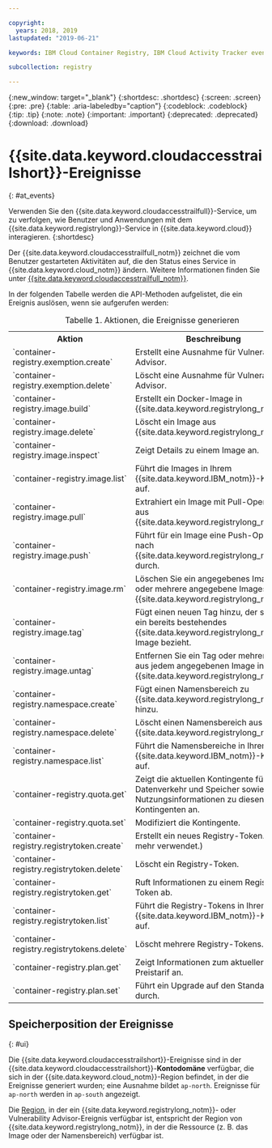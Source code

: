 ```yaml
---

copyright:
  years: 2018, 2019
lastupdated: "2019-06-21"

keywords: IBM Cloud Container Registry, IBM Cloud Activity Tracker events, Activity Tracker events, events, track,

subcollection: registry

---
```


{:new_window: target="_blank"}
{:shortdesc: .shortdesc}
{:screen: .screen}
{:pre: .pre}
{:table: .aria-labeledby="caption"}
{:codeblock: .codeblock}
{:tip: .tip}
{:note: .note}
{:important: .important}
{:deprecated: .deprecated}
{:download: .download}

# {{site.data.keyword.cloudaccesstrailshort}}-Ereignisse
{: #at_events}

Verwenden Sie den {{site.data.keyword.cloudaccesstrailfull}}-Service, um zu verfolgen, wie Benutzer und Anwendungen mit dem {{site.data.keyword.registrylong}}-Service in {{site.data.keyword.cloud}} interagieren.
{:shortdesc}

Der {{site.data.keyword.cloudaccesstrailfull_notm}} zeichnet die vom Benutzer gestarteten Aktivitäten auf, die den Status eines Service in {{site.data.keyword.cloud_notm}} ändern.
Weitere Informationen finden Sie unter [{{site.data.keyword.cloudaccesstrailfull_notm}}](/docs/services/cloud-activity-tracker?topic=cloud-activity-tracker-getting-started#getting-started).

In der folgenden Tabelle werden die API-Methoden aufgelistet, die ein Ereignis auslösen, wenn sie aufgerufen werden:

<table>
  <caption>Tabelle 1. Aktionen, die Ereignisse generieren</caption>
  <tr>
    <th>Aktion</th>
	  <th>Beschreibung</th>
  </tr>
  <tr>
    <td>`container-registry.exemption.create`</td>
	  <td>Erstellt eine Ausnahme für Vulnerability Advisor.</td>
  </tr>
  <tr>
    <td>`container-registry.exemption.delete`</td>
	  <td>Löscht eine Ausnahme für Vulnerability Advisor.</td>
  </tr>
  <tr>
    <td>`container-registry.image.build`</td>
	  <td>Erstellt ein Docker-Image in {{site.data.keyword.registrylong_notm}}.</td>
  </tr>
  <tr>
    <td>`container-registry.image.delete`</td>
	  <td>Löscht ein Image aus {{site.data.keyword.registrylong_notm}}.</td>
  </tr>
  <tr>
    <td>`container-registry.image.inspect`</td>
	  <td>Zeigt Details zu einem Image an.</td>
  </tr>
  <tr>
    <td>`container-registry.image.list`</td>
	  <td>Führt die Images in Ihrem {{site.data.keyword.IBM_notm}}-Konto auf.</td>
  </tr>
  <tr>
    <td>`container-registry.image.pull`</td>
	  <td>Extrahiert ein Image mit Pull-Operation aus {{site.data.keyword.registrylong_notm}}.</td>
  </tr>
  <tr>
    <td>`container-registry.image.push`</td>
	  <td>Führt für ein Image eine Push-Operation nach {{site.data.keyword.registrylong_notm}} durch.</td>
  </tr>
    <td>`container-registry.image.rm`</td>
	  <td>Löschen Sie ein angegebenes Image oder mehrere angegebene Images aus {{site.data.keyword.registrylong_notm}}.</td>
  </tr>
  <tr>
    <td>`container-registry.image.tag`</td>
	  <td>Fügt einen neuen Tag hinzu, der sich auf ein bereits bestehendes {{site.data.keyword.registrylong_notm}}-Image bezieht.</td>
  </tr>
   <tr>
    <td>`container-registry.image.untag`</td>
	  <td>Entfernen Sie ein Tag oder mehrere Tags aus jedem angegebenen Image in {{site.data.keyword.registrylong_notm}}.</td>
  </tr>
  <tr>
    <td>`container-registry.namespace.create`</td>
	  <td>Fügt einen Namensbereich zu {{site.data.keyword.registrylong_notm}} hinzu.</td>
  </tr>
  <tr>
    <td>`container-registry.namespace.delete`</td>
	  <td>Löscht einen Namensbereich aus {{site.data.keyword.registrylong_notm}}.</td>
  </tr>
  <tr>
    <td>`container-registry.namespace.list`</td>
	  <td>Führt die Namensbereiche in Ihrem {{site.data.keyword.IBM_notm}}-Konto auf.</td>
  </tr>
  <tr>
    <td>`container-registry.quota.get`</td>
	  <td>Zeigt die aktuellen Kontingente für Datenverkehr und Speicher sowie Nutzungsinformationen zu diesen Kontingenten an.</td>
  </tr>
  <tr>
    <td>`container-registry.quota.set`</td>
	  <td>Modifiziert die Kontingente.</td>
  </tr>
  <tr>
    <td>`container-registry.registrytoken.create`</td>
	  <td>Erstellt ein neues Registry-Token. (Nicht mehr verwendet.) </td>
  </tr>
  <tr>
    <td>`container-registry.registrytoken.delete`</td>
	  <td>Löscht ein Registry-Token.</td>
  </tr>
  <tr>
    <td>`container-registry.registrytoken.get`</td>
	  <td>Ruft Informationen zu einem Registry-Token ab.</td>
  </tr>
  <tr>
    <td>`container-registry.registrytoken.list`</td>
	  <td>Führt die Registry-Tokens in Ihrem {{site.data.keyword.IBM_notm}}-Konto auf.</td>
  </tr>
  <tr>
    <td>`container-registry.registrytokens.delete`</td>
	  <td>Löscht mehrere Registry-Tokens.</td>
  </tr>
  <tr>
    <td>`container-registry.plan.get`</td>
	  <td>Zeigt Informationen zum aktuellen Preistarif an.</td>
  </tr>
  <tr>
    <td>`container-registry.plan.set`</td>
	  <td>Führt ein Upgrade auf den Standardplan durch.</td>
  </tr>
 </table>

## Speicherposition der Ereignisse
{: #ui}

Die {{site.data.keyword.cloudaccesstrailshort}}-Ereignisse sind in der {{site.data.keyword.cloudaccesstrailshort}}-**Kontodomäne** verfügbar, die sich in der {{site.data.keyword.cloud_notm}}-Region befindet, in der die Ereignisse generiert wurden; eine Ausnahme bildet `ap-north`. Ereignisse für `ap-north` werden in `ap-south` angezeigt.

Die [Region](/docs/services/Registry?topic=registry-registry_overview#registry_regions), in der ein {{site.data.keyword.registrylong_notm}}- oder Vulnerability Advisor-Ereignis verfügbar ist, entspricht der Region von {{site.data.keyword.registrylong_notm}}, in der die Ressource (z. B. das Image oder der Namensbereich) verfügbar ist.
